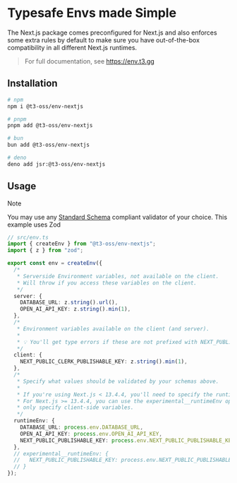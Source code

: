 # Typesafe Envs made Simple

The Next.js package comes preconfigured for Next.js and also enforces some extra rules by default to make sure you have out-of-the-box compatibility in all different Next.js runtimes.

> For full documentation, see https://env.t3.gg
> 
## Installation

```bash
# npm
npm i @t3-oss/env-nextjs

# pnpm
pnpm add @t3-oss/env-nextjs

# bun
bun add @t3-oss/env-nextjs

# deno
deno add jsr:@t3-oss/env-nextjs
```

## Usage

> [!NOTE]
>
> You may use any [Standard Schema](https://standardschema.dev) compliant validator of your choice. This example uses Zod

```ts
// src/env.ts
import { createEnv } from "@t3-oss/env-nextjs";
import { z } from "zod";

export const env = createEnv({
  /*
   * Serverside Environment variables, not available on the client.
   * Will throw if you access these variables on the client.
   */
  server: {
    DATABASE_URL: z.string().url(),
    OPEN_AI_API_KEY: z.string().min(1),
  },
  /*
   * Environment variables available on the client (and server).
   *
   * 💡 You'll get type errors if these are not prefixed with NEXT_PUBLIC_.
   */
  client: {
    NEXT_PUBLIC_CLERK_PUBLISHABLE_KEY: z.string().min(1),
  },
  /*
   * Specify what values should be validated by your schemas above.
   * 
   * If you're using Next.js < 13.4.4, you'll need to specify the runtimeEnv manually
   * For Next.js >= 13.4.4, you can use the experimental__runtimeEnv option and
   * only specify client-side variables.
   */
  runtimeEnv: {
    DATABASE_URL: process.env.DATABASE_URL,
    OPEN_AI_API_KEY: process.env.OPEN_AI_API_KEY,
    NEXT_PUBLIC_PUBLISHABLE_KEY: process.env.NEXT_PUBLIC_PUBLISHABLE_KEY,
  },
  // experimental__runtimeEnv: {
  //   NEXT_PUBLIC_PUBLISHABLE_KEY: process.env.NEXT_PUBLIC_PUBLISHABLE_KEY,
  // }
});
```